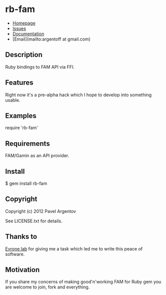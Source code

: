 # rb-fam

* [Homepage](https://github.com/argent-smith/rb-fam#readme)
* [Issues](https://github.com/argent-smith/rb-fam/issues)
* [Documentation](http://rubydoc.info/gems/rb-fam/frames)
* [Email](mailto:argentoff at gmail.com)

## Description

Ruby bindings to FAM API via FFI.

## Features

Right now it's a pre-alpha hack which I hope to develop into something usable.

## Examples

  require 'rb-fam'

## Requirements

FAM/Gamin as an API provider.

## Install

  $ gem install rb-fam

## Copyright

Copyright (c) 2012 Pavel Argentov

See LICENSE.txt for details.

## Thanks to

[Evrone lab](https://github.com/evrone) for giving me a task which led me to
write this peace of software.

## Motivation

If you share my concerns of making good'n'working FAM for Ruby gem you are
welcome to join, fork and everything.
